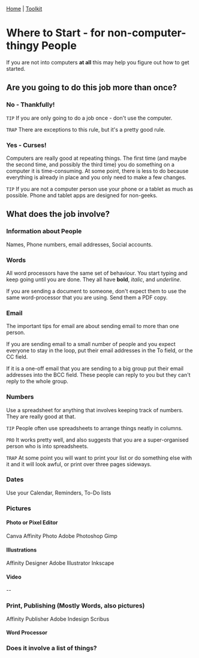 [Home](index.html) | [Toolkit](Toolkit.html)

# Where to Start - for non-computer-thingy People

If you are not into computers **at all** this may help you figure out how to get started. 


## Are you going to do this job more than once? 

### No - Thankfully!
``TIP`` If you are only going to do a job once - don't use the computer. 

``TRAP`` There are exceptions to this rule, but it's a pretty good rule. 

### Yes - Curses!
Computers are really good at repeating things. The first time (and maybe the second time, 
and possibly the third time) you do something on a computer it is time-consuming. 
At some point, there is less to do because everything is already in place and you 
only need to make a few changes. 

``TIP`` If you are not a computer person use your phone or a tablet as much as possible. Phone and tablet apps are designed for non-geeks. 

## What does the job involve? 

### Information about People
Names, Phone numbers, email addresses, Social accounts. 

### Words
All word processors have the same set of behaviour. You start typing and keep going until you are done. They all have **bold**, *italic*, and _underline_.

If you are sending a document to someone, don't expect them to use the same word-processor that you are using. Send them a PDF copy.

### Email
The important tips for email are about sending email to more than one person. 

If you are sending email to a small number of people and you expect everyone to stay in the loop, put their email addresses in the To field, or the CC field.

If it is a one-off email that you are sending to a big group put their email addresses into the BCC field. These people can reply to you but they can't reply to the whole group. 

### Numbers
Use a spreadsheet for anything that involves keeping track of numbers. They are really good at that. 

``TIP`` People often use spreadsheets to arrange things neatly in columns.  

``PRO`` It works pretty well, and also suggests that you are a super-organised person who is into spreadsheets. 

``TRAP`` At some point you will want to print your list or do something else with it and it will look awful, or print over three pages sideways. 

### Dates
Use your Calendar, Reminders, To-Do lists

### Pictures

#### Photo or Pixel Editor
Canva
Affinity Photo
Adobe Photoshop
Gimp
#### Illustrations
Affinity Designer
Adobe Illustrator
Inkscape
#### Video
-- 
### Print, Publishing (Mostly Words, also pictures)
Affinity Publisher
Adobe Indesign
Scribus
#### Word Processor


### Does it involve a list of things? 
